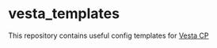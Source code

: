 # vesta_templates
This repository contains useful config templates for [Vesta CP](https://vestacp.com)
